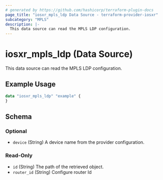 ```yaml
---
# generated by https://github.com/hashicorp/terraform-plugin-docs
page_title: "iosxr_mpls_ldp Data Source - terraform-provider-iosxr"
subcategory: "MPLS"
description: |-
  This data source can read the MPLS LDP configuration.
---
```


# iosxr_mpls_ldp (Data Source)

This data source can read the MPLS LDP configuration.

## Example Usage

```terraform
data "iosxr_mpls_ldp" "example" {
}
```

<!-- schema generated by tfplugindocs -->
## Schema

### Optional

- `device` (String) A device name from the provider configuration.

### Read-Only

- `id` (String) The path of the retrieved object.
- `router_id` (String) Configure router Id


